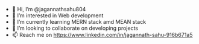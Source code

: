 - 👋 Hi, I’m @jagannathsahu804
- 👀 I’m interested in Web development
- 🌱 I’m currently learning MERN stack amd MEAN stack
- 💞️ I’m looking to collaborate on developing projects
- 📫 Reach me on https://www.linkedin.com/in/jagannath-sahu-916b671a5

<!---
jagannathsahu804/jagannathsahu804 is a ✨ special ✨ repository because its `README.md` (this file) appears on your GitHub profile.
You can click the Preview link to take a look at your changes.
--->

